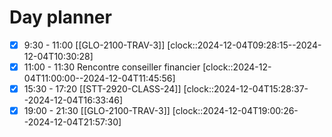 # Day planner

- [x] 9:30 - 11:00 [[GLO-2100-TRAV-3]]
      [clock::2024-12-04T09:28:15--2024-12-04T10:30:28]
- [x] 11:00 - 11:30 Rencontre conseiller financier
      [clock::2024-12-04T11:00:00--2024-12-04T11:45:56]
- [x] 15:30 - 17:20 [[STT-2920-CLASS-24]]
      [clock::2024-12-04T15:28:37--2024-12-04T16:33:46]
- [x] 19:00 - 21:30 [[GLO-2100-TRAV-3]]
      [clock::2024-12-04T19:00:26--2024-12-04T21:57:30]
